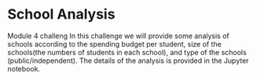 # School Analysis
Module 4 challeng
In this challenge we will provide some analysis of schools according to the spending budget per student, size of the schools(the numbers of students in each school), and type of the schools (public/independent).
The details of the analysis is provided in the Jupyter notebook.
